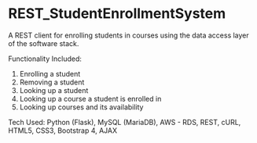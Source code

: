 # REST_StudentEnrollmentSystem
A REST client for enrolling students in courses using the data access layer of the software stack.

Functionality Included:
1. Enrolling a student
2. Removing a student
3. Looking up a student
4. Looking up a course a student is enrolled in
5. Looking up courses and its availability

Tech Used: Python (Flask), MySQL (MariaDB), AWS - RDS, REST, cURL, HTML5, CSS3, Bootstrap 4, AJAX
